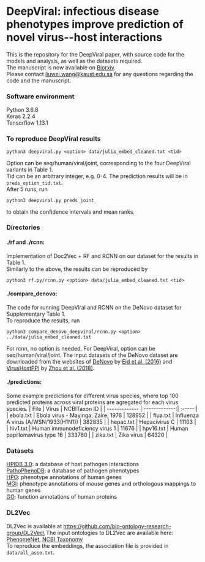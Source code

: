 # DeepViral: infectious disease phenotypes improve prediction of novel virus--host interactions
This is the repository for the DeepViral paper, with source code for the models and analysis, as well as the datasets required. \
The manuscript is now available on [Biorxiv](http://biorxiv.org/content/10.1101/2020.04.22.055095v2). \
Please contact liuwei.wang@kaust.edu.sa for any questions regarding the code and the manuscript.

### Software environment 
Python 3.6.8   
Keras 2.2.4  
Tensorflow 1.13.1  

### To reproduce DeepViral results
```
python3 deepviral.py <option> data/julia_embed_cleaned.txt <tid>
```
Option can be seq/human/viral/joint, corresponding to the four DeepViral variants in Table 1. \
Tid can be an arbitrary integer, e.g. 0-4. The prediction results will be in ```preds_option_tid.txt```.\
After 5 runs, run 
```
python3 deepviral.py preds_joint_
``` 
to obtain the confidence intervals and mean ranks.

### Directories
#### ./rf and ./rcnn: 
Implementation of Doc2Vec + RF and RCNN on our dataset for the results in Table 1.\
Similarly to the above, the results can be reproduced by 
```
python3 rf.py/rcnn.py <option> data/julia_embed_cleaned.txt <tid>
```

#### ./compare_denovo: 
The code for running DeepViral and RCNN on the DeNovo dataset for Supplementary Table 1.\
To reproduce the results, run
```
python3 compare_denovo_deepviral/rcnn.py <option> ../data/julia_embed_cleaned.txt
```
For rcnn, no option is needed. For DeepViral, option can be seq/human/viral/joint.
The input datasets of the DeNovo dataset are downloaded from the websites of [DeNovo](https://bioinformatics.cs.vt.edu/~alzahraa/denovo) by [Eid et al. (2016)](https://academic.oup.com/bioinformatics/article/32/8/1144/1744545) and [VirusHostPPI](http://165.246.44.47/VirusHostPPI/Additional) by [Zhou et al. (2018)](https://bmcgenomics.biomedcentral.com/articles/10.1186/s12864-018-4924-2).

#### ./predictions: 
Some example predictions for different virus species, where top 100 predicted proteins across viral proteins are agregated for each virus species. 
| File        | Virus           | NCBITaxon ID   |
| ------------- |:-------------:| :-----:|
| ebola.txt      | Ebola virus - Mayinga, Zaire, 1976 | 128952 |
| flua.txt     | Influenza A virus (A/WSN/1933(H1N1))  | 382835 |
| hepac.txt | Hepacivirus C |  11103  |
| hiv1.txt | Human immunodeficiency virus 1 |  11676  |
| hpv16.txt | Human papillomavirus type 16 |  333760  |
| zika.txt | Zika virus | 64320   |

### Datasets
[HPIDB 3.0](https://hpidb.igbb.msstate.edu/): a database of host pathogen interactions\
[PathoPhenoDB](http://patho.phenomebrowser.net/#/downloads): a database of pathogen phenotypes\
[HPO](https://hpo.jax.org/app/download/annotation): phenotype annotations of human genes\
[MGI](http://www.informatics.jax.org/downloads/reports/index.html#pheno): phenotype annotations of mouse genes and orthologous mappings to human genes\
[GO](http://current.geneontology.org/products/pages/downloads.html): function annotations of human proteins

### DL2Vec 
DL2Vec is available at https://github.com/bio-ontology-research-group/DL2Vec\
The input ontologies to DL2Vec are available here: [PhenomeNet](http://aber-owl.net/ontology/PhenomeNET/#/), [NCBI Taxonomy](https://www.ebi.ac.uk/ols/ontologies/ncbitaxon)\
To reproduce the embeddings, the association file is provided in ```data/all_asso.txt```.

